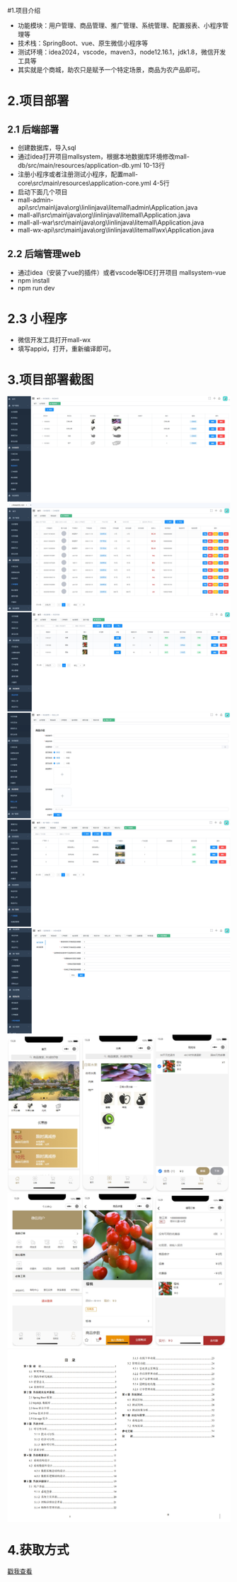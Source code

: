 #1.项目介绍
- 功能模块：用户管理、商品管理、推广管理、系统管理、配置报表、小程序管理等
- 技术栈：SpringBoot、vue、原生微信小程序等
- 测试环境：idea2024，vscode，maven3，node12.16.1，jdk1.8，微信开发工具等
- 其实就是个商城，助农只是赋予一个特定场景，商品为农产品即可。
# 2.项目部署
## 2.1 后端部署
- 创建数据库，导入sql
- 通过idea打开项目mallsystem，根据本地数据库环境修改mall-db/src/main/resources/application-db.yml 10-13行
- 注册小程序或者注册测试小程序，配置mall-core\src\main\resources\application-core.yml 4-5行
- 启动下面几个项目
- mall-admin-api\src\main\java\org\linlinjava\litemall\admin\Application.java
- mall-all\src\main\java\org\linlinjava\litemall\Application.java
- mall-all-war\src\main\java\org\linlinjava\litemall\Application.java
- mall-wx-api\src\main\java\org\linlinjava\litemall\wx\Application.java
## 2.2 后端管理web
- 通过idea（安装了vue的插件）或者vscode等IDE打开项目 mallsystem-vue
- npm install
- npm run dev
# 2.3 小程序
- 微信开发工具打开mall-wx
- 填写appid，打开，重新编译即可。
# 3.项目部署截图
![输入图片说明](1.png)
![输入图片说明](2.png)
![输入图片说明](3.png)
![输入图片说明](4.png)
![输入图片说明](5.png)
![输入图片说明](6.png)
![输入图片说明](7.png)
![输入图片说明](8.png)
![输入图片说明](9.png)

# 4.获取方式
[戳我查看](https://gitee.com/aven999/mall)